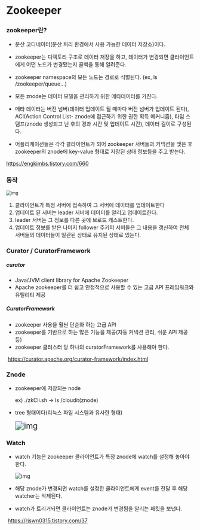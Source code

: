 # Zookeeper

### zookeeper란?

- 분산 코디네이터(분산 처리 환경에서 사용 가능한 데이터 저장소)이다.

- zookeeper는 디렉토리 구조로 데이터 저장을 하고, 데이터가 변경되면 클라이언트에게 어떤 노드가 변경됐는지 콜백을 통해 알려준다.

- zookeeper namespace의 모든 노드는 경로로 식별된다.  (ex, ls /zookeeper/queue...)

- 모든 znode는 데이터 모델을 관리하기 위한 메타데이터를 가진다.
- 메타 데이터는 버전 넘버(데이터 업데이트 될 때마다 버전 넘버가 업데이트 된다), ACI(Action Control List- znode에 접근하기 위한 권한 획득 메커니즘), 타임 스탬프(znode 생성되고 난 후의 경과 시간 및 업데이트 시간), 데이터 길이로 구성된다.
- 어플리케이션들은 각각 클라이언트가 되어 zookeeper 서버들과 커넥션을 맺은 후 zookeeper의 znode에 key-value 형태로 저장된 상태 정보등을 주고 받는다.

https://engkimbs.tistory.com/660



### 동작

<img src="https://lh3.googleusercontent.com/YMDbUbiFaNv2Vtvvm45RjTGoxyiJGtq8gyh0RpUW5_DDU0VfCtKtXdsFVLT8gSThPEhNyAHF2sAcX9zRq8Le7_QR3kXSNZ7kkINByQIv8TwAsVIYYHfj27XFXRf_HN4-EmrgdUbS" alt="img" style="zoom:80%;" />

1. 클라이언트가 특정 서버에 접속하여 그 서버에 데이터를 업데이트한다
2. 업데이트 된 서버는 leader 서버에 데이터를 알리고 업데이트한다.
3. leader 서버는 그 정보를 다른 곳에 브로드 캐스트한다.
4. 업데이트 정보를 받은 나머지 follower 주키퍼 서버들은 그 내용을 갱신하여 전체 서버들의 데이터들이 일관된 상태로 유지된 상태로 있는다.



### Curator / CuratorFramework

##### curator

- Java/JVM client library for Apache Zookeeper
- Apache zookeeper를 더 쉽고 안정적으로 사용할 수 있는 고급 API 프레임워크와 유틸리티 제공

##### CuratorFramework

- zookeeper 사용을 훨씬 단순화 하는 고급 API
- zookeeper를 기반으로 하는 많은 기능을 제공(자동 커넥션 관리, 쉬운 API 제공 등) 
- zookeeper 클러스터 당 하나의 curatorFramework를 사용해야 한다.

​    https://curator.apache.org/curator-framework/index.html



### Znode

- zookeeper에 저장되는 node

  ex) ./zkCli.sh  ->  ls /cloudit(znode)

- tree 형태이다(리눅스 파일 시스템과 유사한 형태)

  <img src="https://lh5.googleusercontent.com/r4lyJ8ToZP5_hmL1QSfUc2K4TBBGcOpxAbPgMy7c7onFT47nIIUkYa1yFnTLpTuxIRynXAvKs9VfUCP3oSZ6ly7DEmPilvSvDWDf6fdMl6_Y3vY-fgmp3hGB7DNhI72hMPwm4K2w" alt="img" style="zoom:150%;" />





### Watch

- watch 기능은 zookeeper 클라이언트가 특정 znode에 watch를 설정해 놓아야 한다.

  ![img](https://lh3.googleusercontent.com/EqRfvFN9DmgKn7nDec0bVU4D3KaMHYc6Q9NHU9C5jMPpn2b5_NHtAcuiOozyXxGhR0Qgg1J2YhmOgFkZPnKz7NST8jVR9EEEdgn_3vL_Bj2LTH9dl_gN73wfmEDlAfG3Mm1p-aud)

- 해당 znode가 변경되면 watch를 설정한 클라이언트에게 event를 전달 후 해당 watcher는 삭제된다.

- watch가 트리거되면 클라이언트는 znode가 변경됨을 알리는 패킷을 보낸다.

​       https://rjswn0315.tistory.com/37